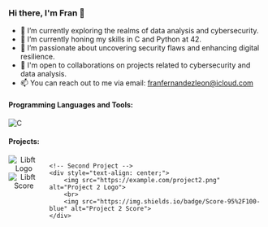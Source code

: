 ### Hi there, I'm Fran 👋

- 🔭 I’m currently exploring the realms of data analysis and cybersecurity.
- 🌱 I’m currently honing my skills in C and Python at 42.
- 👀 I’m passionate about uncovering security flaws and enhancing digital resilience.
- 💼 I'm open to collaborations on projects related to cybersecurity and data analysis.
- 📫 You can reach out to me via email: [franfernandezleon@icloud.com](mailto:franfernandezleon@icloud.com)

#### Programming Languages and Tools:
![C](https://img.shields.io/badge/-C-00599C?style=flat-square&logo=c&logoColor=white)

#### Projects:

<div style="display: flex; justify-content: center;">
    <!-- First Project -->
    <div style="margin-right: 20px; text-align: center;">
        <img src="https://gitlab.com/uploads/-/system/project/avatar/41481492/Libft.png" alt="Libft Logo">
        <br>
        <img src="https://img.shields.io/badge/Score-125%2F100-brightgreen" alt="Libft Score">
    </div>

    <!-- Second Project -->
    <div style="text-align: center;">
        <img src="https://example.com/project2.png" alt="Project 2 Logo">
        <br>
        <img src="https://img.shields.io/badge/Score-95%2F100-blue" alt="Project 2 Score">
    </div>
</div>









